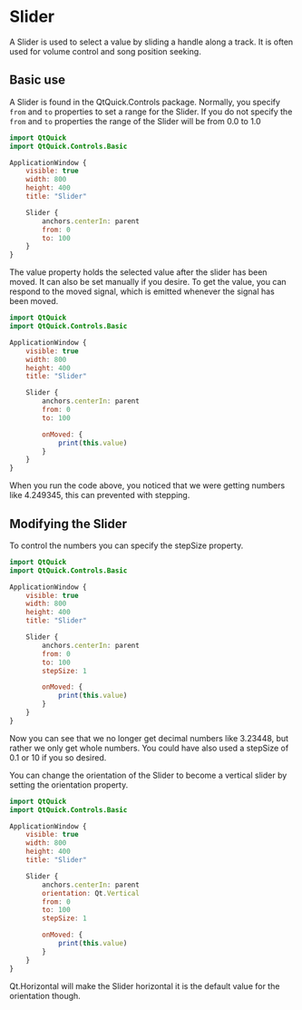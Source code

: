 # Slider

A Slider is used to select a value by sliding a handle along a track. It is often used for volume control and song position seeking.

## Basic use

A Slider is found in the QtQuick.Controls package. Normally, you specify `from` and `to` properties to set a range for the Slider. If you do not specify the `from` and `to` properties the range of the Slider will be from 0.0 to 1.0

```qml
import QtQuick
import QtQuick.Controls.Basic

ApplicationWindow {
    visible: true
    width: 800
    height: 400
    title: "Slider"

    Slider {
        anchors.centerIn: parent
        from: 0
        to: 100
    }
}

```

The value property holds the selected value after the slider has been moved. It can also be set manually if you desire. To get the value, you can respond to the moved signal, which is emitted whenever the signal has been moved.

```qml
import QtQuick
import QtQuick.Controls.Basic

ApplicationWindow {
    visible: true
    width: 800
    height: 400
    title: "Slider"

    Slider {
        anchors.centerIn: parent
        from: 0
        to: 100

        onMoved: {
            print(this.value)
        }
    }
}

```

When you run the code above, you noticed that we were getting numbers like 4.249345, this can prevented with stepping. 

## Modifying the Slider

To control the numbers you can specify the stepSize property.

```qml
import QtQuick
import QtQuick.Controls.Basic

ApplicationWindow {
    visible: true
    width: 800
    height: 400
    title: "Slider"

    Slider {
        anchors.centerIn: parent
        from: 0
        to: 100
        stepSize: 1

        onMoved: {
            print(this.value)
        }
    }
}

```

Now you can see that we no longer get decimal numbers like 3.23448, but rather we only get whole numbers. You could have also used a stepSize of 0.1 or 10 if you so desired.

You can change the orientation of the Slider to become a vertical slider by setting the orientation property.

```qml
import QtQuick
import QtQuick.Controls.Basic

ApplicationWindow {
    visible: true
    width: 800
    height: 400
    title: "Slider"

    Slider {
        anchors.centerIn: parent
        orientation: Qt.Vertical
        from: 0
        to: 100
        stepSize: 1

        onMoved: {
            print(this.value)
        }
    }
}

```

Qt.Horizontal will make the Slider horizontal it is the default value for the orientation though.
